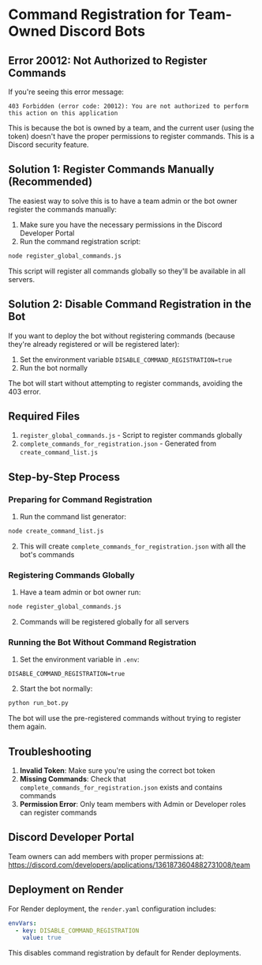 # Command Registration for Team-Owned Discord Bots

## Error 20012: Not Authorized to Register Commands

If you're seeing this error message:

```
403 Forbidden (error code: 20012): You are not authorized to perform this action on this application
```

This is because the bot is owned by a team, and the current user (using the token) doesn't have the proper permissions to register commands. This is a Discord security feature.

## Solution 1: Register Commands Manually (Recommended)

The easiest way to solve this is to have a team admin or the bot owner register the commands manually:

1. Make sure you have the necessary permissions in the Discord Developer Portal
2. Run the command registration script:

```bash
node register_global_commands.js
```

This script will register all commands globally so they'll be available in all servers.

## Solution 2: Disable Command Registration in the Bot

If you want to deploy the bot without registering commands (because they're already registered or will be registered later):

1. Set the environment variable `DISABLE_COMMAND_REGISTRATION=true`
2. Run the bot normally

The bot will start without attempting to register commands, avoiding the 403 error.

## Required Files

1. `register_global_commands.js` - Script to register commands globally
2. `complete_commands_for_registration.json` - Generated from `create_command_list.js`

## Step-by-Step Process

### Preparing for Command Registration

1. Run the command list generator:

```bash
node create_command_list.js
```

2. This will create `complete_commands_for_registration.json` with all the bot's commands

### Registering Commands Globally

1. Have a team admin or bot owner run:

```bash
node register_global_commands.js
```

2. Commands will be registered globally for all servers

### Running the Bot Without Command Registration

1. Set the environment variable in `.env`:

```
DISABLE_COMMAND_REGISTRATION=true
```

2. Start the bot normally:

```bash
python run_bot.py
```

The bot will use the pre-registered commands without trying to register them again.

## Troubleshooting

1. **Invalid Token**: Make sure you're using the correct bot token
2. **Missing Commands**: Check that `complete_commands_for_registration.json` exists and contains commands
3. **Permission Error**: Only team members with Admin or Developer roles can register commands

## Discord Developer Portal

Team owners can add members with proper permissions at:
https://discord.com/developers/applications/1361873604882731008/team

## Deployment on Render

For Render deployment, the `render.yaml` configuration includes:

```yaml
envVars:
  - key: DISABLE_COMMAND_REGISTRATION
    value: true
```

This disables command registration by default for Render deployments.